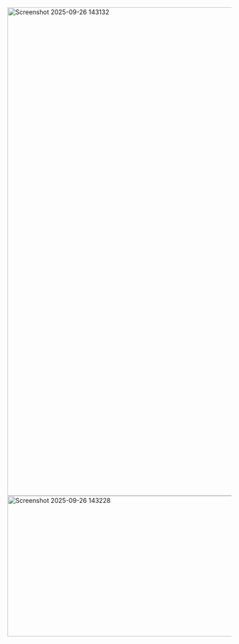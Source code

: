<img width="2527" height="1097" alt="Screenshot 2025-09-26 143132" src="https://github.com/user-attachments/assets/f51dc03e-a406-4dc3-80bf-dba0947f4517" />








<img width="1155" height="316" alt="Screenshot 2025-09-26 143228" src="https://github.com/user-attachments/assets/384d5b58-1f34-46ea-a8bf-dd8ef036a4c6" />



